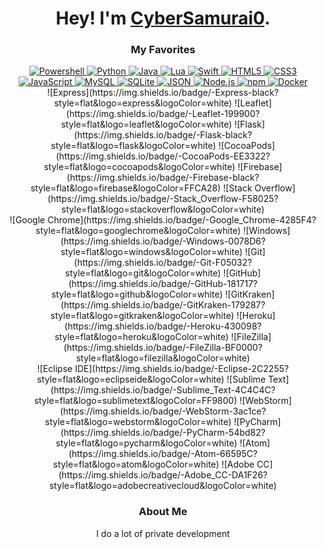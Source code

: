 <div align="center">
  
  # Hey! I'm [CyberSamurai0](https://github.com/CyberSamurai0)</a>.
  ### **My Favorites**
  
  <a href="https://docs.microsoft.com/en-us/powershell/">
    <img src="https://img.shields.io/badge/-PowerShell-5391FE?style=flat&logo=powershell&logoColor=white" alt="Powershell" />
  </a>
  <a href="https://www.python.org/">
    <img src="https://img.shields.io/badge/-Python-3776AB?style=flat&logo=python&logoColor=white" alt="Python" />
  </a>
  <a href="https://www.java.com/en/">
    <img src="https://img.shields.io/badge/-Java-007396?style=flat&logo=java&logoColor=white" alt="Java" />
  </a>
  <a href="https://www.lua.org/">
    <img src="https://img.shields.io/badge/-Lua-2C2D72?style=flat&logo=python&logoColor=white" alt="Lua" />
  </a>
  <a href="https://developer.apple.com/swift/">
    <img src="https://img.shields.io/badge/-Swift-FA7343?style=flat&logo=swift&logoColor=white" alt="Swift" />
  </a>
  <a href="https://developer.mozilla.org/en-US/docs/Web/HTML">
    <img src="https://img.shields.io/badge/-HTML5-E34F26?style=flat&logo=html5&logoColor=white" alt="HTML5" />
  </a>
  <a href="https://developer.mozilla.org/en-US/docs/Web/CSS">
    <img src="https://img.shields.io/badge/-CSS3-1572B6?style=flat&logo=css3&logoColor=white" alt="CSS3" />
  </a>
  <br>
  <a href="https://www.javascript.com/">
    <img src="https://img.shields.io/badge/-JavaScript-black?style=flat&logo=javascript&logoColor=#F7DF1E" alt="JavaScript" />
  </a>
  <a href="https://www.mysql.com/">
    <img src="https://img.shields.io/badge/-MySQL-4479A1?style=flat&logo=mysql&logoColor=white" alt="MySQL" />
  </a>
  <a href="https://www.sqlite.org/index.html">
    <img src="https://img.shields.io/badge/-SQLite-003B57?style=flat&logo=sqlite&logoColor=white" alt="SQLite" />
  </a>
  <a href="https://www.json.org/json-en.html">
    <img src="https://img.shields.io/badge/-JSON-black?style=flat&logo=json&logoColor=white" alt="JSON" />
  </a>
  <a href="https://nodejs.org/en/">
    <img src="https://img.shields.io/badge/-Node.js-339933?style=flat&logo=Node.js&logoColor=white" alt="Node.js" />
  </a>
  <a href="https://www.npmjs.com/">
    <img src="https://img.shields.io/badge/-npm-CB3837?style=flat&logo=npm&logoColor=white" alt="npm" />
  </a>
  <a href="https://www.docker.com/">
    <img src="https://img.shields.io/badge/-Docker-46a2f1?style=flat&logo=docker&logoColor=white" alt="Docker" />
  </a>
  <br>
  ![Express](https://img.shields.io/badge/-Express-black?style=flat&logo=express&logoColor=white)
  ![Leaflet](https://img.shields.io/badge/-Leaflet-199900?style=flat&logo=leaflet&logoColor=white)
  ![Flask](https://img.shields.io/badge/-Flask-black?style=flat&logo=flask&logoColor=white)
  ![CocoaPods](https://img.shields.io/badge/-CocoaPods-EE3322?style=flat&logo=cocoapods&logoColor=white)
  ![Firebase](https://img.shields.io/badge/-Firebase-black?style=flat&logo=firebase&logoColor=FFCA28)
  ![Stack Overflow](https://img.shields.io/badge/-Stack_Overflow-F58025?style=flat&logo=stackoverflow&logoColor=white)
  <br>
  ![Google Chrome](https://img.shields.io/badge/-Google_Chrome-4285F4?style=flat&logo=googlechrome&logoColor=white)
  ![Windows](https://img.shields.io/badge/-Windows-0078D6?style=flat&logo=windows&logoColor=white)
  ![Git](https://img.shields.io/badge/-Git-F05032?style=flat&logo=git&logoColor=white)
  ![GitHub](https://img.shields.io/badge/-GitHub-181717?style=flat&logo=github&logoColor=white)
  ![GitKraken](https://img.shields.io/badge/-GitKraken-179287?style=flat&logo=gitkraken&logoColor=white)
  ![Heroku](https://img.shields.io/badge/-Heroku-430098?style=flat&logo=heroku&logoColor=white)
  ![FileZilla](https://img.shields.io/badge/-FileZilla-BF0000?style=flat&logo=filezilla&logoColor=white)
  <br>
  ![Eclipse IDE](https://img.shields.io/badge/-Eclipse-2C2255?style=flat&logo=eclipseide&logoColor=white)
  ![Sublime Text](https://img.shields.io/badge/-Sublime_Text-4C4C4C?style=flat&logo=sublimetext&logoColor=FF9800)
  ![WebStorm](https://img.shields.io/badge/-WebStorm-3ac1ce?style=flat&logo=webstorm&logoColor=white)
  ![PyCharm](https://img.shields.io/badge/-PyCharm-54bd82?style=flat&logo=pycharm&logoColor=white)
  ![Atom](https://img.shields.io/badge/-Atom-66595C?style=flat&logo=atom&logoColor=white)
  ![Adobe CC](https://img.shields.io/badge/-Adobe_CC-DA1F26?style=flat&logo=adobecreativecloud&logoColor=white)
  
  ### **About Me**
  
  I do a lot of private development
</div>
